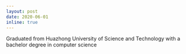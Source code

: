 ```yaml
---
layout: post
date: 2020-06-01
inline: true
---
```

Graduated from Huazhong University of Science and Technology with a bachelor degree in computer science